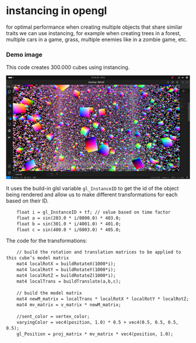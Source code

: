 # instancing in opengl 

for optimal performance when creating multiple objects that share similar traits we can use instancing, for example when creating trees in a forest, multiple cars in a game, grass, multiple enemies like in a zombie game, etc.

### Demo image

This code creates 300.000 cubes using instancing.

![alt "imagem de exemplo"](instancing.png)

It uses the build-in glsl variable ```gl_InstanceID``` to get the id of the object being rendered and allow us to make different transformations for each based on their ID.

```
    float i = gl_InstanceID + tf; // value based on time factor 
    float a = sin(203.0 * i/8000.0) * 403.0;
    float b = sin(301.0 * i/4001.0) * 401.0;
    float c = sin(400.0 * i/6003.0) * 405.0;
```    

The code for the transformations:

```
    // build the rotation and translation matrices to be applied to this cube’s model matrix
    mat4 localRotX = buildRotateX(1000*i);
    mat4 localRotY = buildRotateY(1000*i);
    mat4 localRotZ = buildRotateZ(1000*i);
    mat4 localTrans = buildTranslate(a,b,c);

    // build the model matrix
    mat4 newM_matrix = localTrans * localRotX * localRotY * localRotZ;
    mat4 mv_matrix = v_matrix * newM_matrix;

    //sent_color = vertex_color;
    varyingColor = vec4(position, 1.0) * 0.5 + vec4(0.5, 0.5, 0.5, 0.5);
    gl_Position = proj_matrix * mv_matrix * vec4(position, 1.0);
```